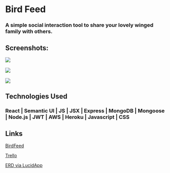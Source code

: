 <h1> Bird Feed </h1>

<h3> A simple social interaction tool to share your lovely winged family with others.</h3>

<h2> Screenshots:</h2>

<img src="https://i.imgur.com/NyjzYTi.png">
<br></br>
<img src="https://i.imgur.com/qkSnfyb.png">
<br></br>
<img src="https://i.imgur.com/bYVlZV5.png">

<h2> Technologies Used </h2>
<h3> React | Semantic UI | JS | JSX | Express | MongoDB | Mongoose | Node.js | JWT | AWS | Heroku | Javascript | CSS </h3>

<h2> Links </h2>

[BirdFeed](https://birdfeedp4.herokuapp.com/)

[Trello](https://trello.com/b/7JjgNR4c/birdfeed)

[ERD via LucidApp](https://lucid.app/lucidchart/6369b650-ed53-4d57-8975-6e651c7b895d/edit?viewport_loc=299%2C-136%2C2041%2C1497%2C0_0&invitationId=inv_17147e84-d3eb-4b92-b28b-b940e80642dc)
